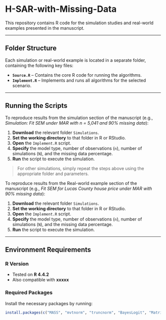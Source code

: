 # H-SAR-with-Missing-Data

This repository contains R code for the simulation studies and real-world examples presented in the manuscript.

---

##  Folder Structure

Each simulation or real-world example is located in a separate folder, containing the following key files:

- **`Source.R`** – Contains the core R code for running the algorithms.  
- **`Implement.R`** – Implements and runs all algorithms for the selected scenario.

---

## Running the Scripts

To reproduce results from the simulation section of the manuscript (e.g., *Simulation: Fit SEM under MAR with n = 5,041 and 90% missing data*):

1. **Download** the relevant folder `Simulations`.
2. **Set the working directory** to that folder in R or RStudio.
3. **Open** the `Implement.R` script.
4. **Specify** the model type, number of observations (`n`), number of simulations (`N`), and the missing data percentage.
5. **Run** the script to execute the simulation.

>  For other simulations, simply repeat the steps above using the appropriate folder and parameters.

To reproduce results from the Real-world example section of the manuscript (e.g., *Fit SEM for Lucas County house price under MAR with 90% missing data*):
1. **Download** the relevant folder `Simulations`.
2. **Set the working directory** to that folder in R or RStudio.
3. **Open** the `Implement.R` script.
4. **Specify** the model type, number of observations (`n`), number of simulations (`N`), and the missing data percentage.
5. **Run** the script to execute the simulation.

---

## Environment Requirements

###  R Version

- Tested on **R 4.4.2**  
- Also compatible with **xxxxx**

### Required Packages

Install the necessary packages by running:

```r
install.packages(c("MASS", "mvtnorm", "truncnorm", "BayesLogit", "Matrix", "tidyverse", "ggplot2", "patchwork"))
